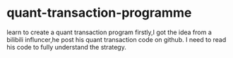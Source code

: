 # quant-transaction-programme
learn to create a quant transaction program
firstly,I got the idea from a bilibili influncer,he post his quant transaction code on github. I need to read his code to fully understand the strategy.  
